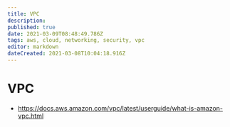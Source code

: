 ```yaml
---
title: VPC
description: 
published: true
date: 2021-03-09T08:48:49.786Z
tags: aws, cloud, networking, security, vpc
editor: markdown
dateCreated: 2021-03-08T10:04:18.916Z
---
```


# VPC
- https://docs.aws.amazon.com/vpc/latest/userguide/what-is-amazon-vpc.html